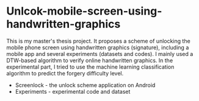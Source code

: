 # Unlcok-mobile-screen-using-handwritten-graphics
This is my master's thesis project. It proposes a scheme of unlocking the mobile phone screen using handwritten graphics (signature), including a mobile app and several experiments (datasets and codes). I mainly used a DTW-based algorithm to verify online handwritten graphics. In the experimental part, I tried to use the machine learning classification algorithm to predict the forgery difficulty level.

* Screenlock - the unlock scheme application on Android
* Experiments -  experimental code and dataset
